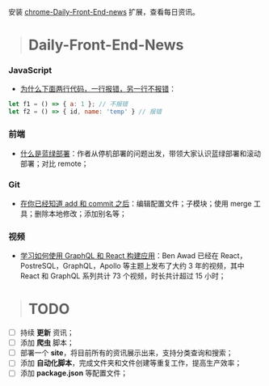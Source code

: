 
安装 [chrome-Daily-Front-End-news](https://github.com/FengShangWuQi/chrome-Daily-Front-End-news) 扩展，查看每日资讯。

> # Daily-Front-End-News

### JavaScript

- [为什么下面两行代码，一行报错，另一行不报错](https://twitter.com/ruanyf/status/980976233348440064)：
```js
let f1 = () => { a: 1 }; // 不报错
let f2 = () => { id, name: 'temp' } // 报错
```

### 前端

- [什么是蓝绿部署](http://t.cn/RnsaPqB)：作者从停机部署的问题出发，带领大家认识蓝绿部署和滚动部署；对比 remote；

### Git

- [在你已经知道 add 和 commit 之后](http://t.cn/RmPdX3t)：编辑配置文件；子模块；使用 merge 工具；删除本地修改；添加别名等；

### 视频

- [学习如何使用 GraphQL 和 React 构建应用](https://www.youtube.com/playlist?list=PLN3n1USn4xlkdRlq3VZ1sT6SGW0-yajjL)：Ben Awad 已经在 React，PostreSQL，GraphQL，Apollo 等主题上发布了大约 3 年的视频，其中 React 和 GraphQL 系列共计 73 个视频，时长共计超过 15 小时；

> # TODO

- [ ] 持续 **更新** 资讯；
- [ ] 添加 **爬虫** 脚本；
- [ ] 部署一个 **site**，将目前所有的资讯展示出来，支持分类查询和搜索；
- [ ] 添加 **自动化脚本**，完成文件夹和文件创建等重复工作，提高生产效率；
- [ ] 添加 **package.json** 等配置文件；
